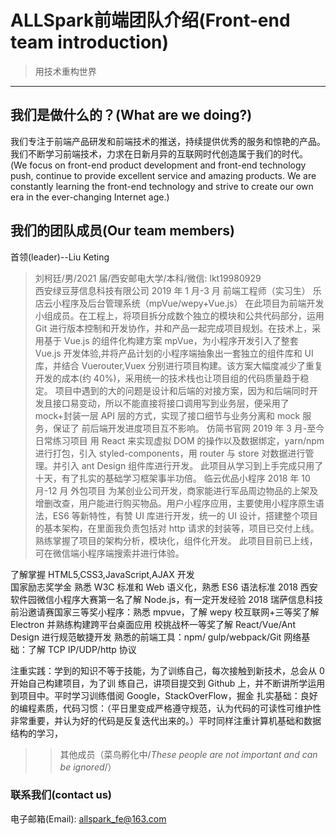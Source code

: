 # ALLSpark前端团队介绍(Front-end team introduction)
>用技术重构世界
---
## 我们是做什么的？(What are we doing?)
我们专注于前端产品研发和前端技术的推送，持续提供优秀的服务和惊艳的产品。我们不断学习前端技术，力求在日新月异的互联网时代创造属于我们的时代。
(We focus on front-end product development and front-end technology push, continue to provide excellent service and amazing products. We are constantly learning the front-end technology and strive to create our own era in the ever-changing Internet age.)
## 我们的团队成员(Our team members)
首领(leader)--Liu Keting
>刘柯廷/男/2021 届/西安邮电大学/本科/微信: lkt19980929             
西安绿豆芽信息科技有限公司       2019 年 1 月-3 月          前端工程师（实习生） 
乐店云小程序及后台管理系统（mpVue/wepy+Vue.js） 
在此项目为前端开发小组成员。在工程上，将项目拆分成数个独立的模块和公共代码部分，运用 Git 进行版本控制和开发协作，并和产品一起完成项目规划。在技术上，采用基于 Vue.js 的组件化构建方案 mpVue，为小程序开发引入了整套 Vue.js 开发体验,并将产品计划的小程序端抽象出一套独立的组件库和 UI 库，并结合 Vuerouter,Vuex 分别进行项目构建。该方案大幅度减少了重复开发的成本(约 40%)，采用统一的技术栈也让项目组的代码质量趋于稳定。 
项目中遇到的大的问题是设计和后端的对接方案，因为和后端同时开发且接口易变动，所以不能直接将接口调用写到业务层，便采用了 mock+封装一层 API 层的方式，实现了接口细节与业务分离和 mock 服务，保证了 前后端开发进度项目互不影响。 
仿简书官网                 2019 年 3 月-至今           日常练习项目 
用 React 来实现虚拟 DOM 的操作以及数据绑定，yarn/npm 进行打包，引入 styled-components，用 router 与 store 对数据进行管理。并引入 ant Design 组件库进行开发。 
此项目从学习到上手完成只用了十天，有了扎实的基础学习框架事半功倍。 
临云优品小程序             2018 年 10 月-12 月           外包项目 
为某创业公司开发，商家能进行军品周边物品的上架及增删改查，用户能进行购买物品。用户小程序应用，主要使用小程序原生语法，ES6 等新特性，有赞 UI 库进行开发，统一的 UI 设计，搭建整个项目的基本架构，在里面我负责包括对 http 请求的封装等，项目已交付上线。熟练掌握了项目的架构分析，模块化，组件化开发。 
此项目目前已上线，可在微信端小程序端搜索并进行体验。 
 
了解掌握 HTML5,CSS3,JavaScript,AJAX 开发   
国家励志奖学金   熟悉 W3C 标准和 Web 语义化，熟悉 ES6 语法标准 
2018 西安软件园微信小程序大赛第一名了解 Node.js，有一定开发经验 
2018 瑞萨信息科技前沿邀请赛国家三等奖小程序：熟悉 mpvue，了解 wepy 
校互联网+三等奖了解 Electron 并熟练构建跨平台桌面应用 
校挑战杯一等奖了解 React/Vue/Ant Design 进行规范敏捷开发 
 熟悉的前端工具：npm/ gulp/webpack/Git 网络基础：了解 TCP IP/UDP/http 协议 
 
注重实践：学到的知识不等于技能，为了训练自己，每次接触到新技术，总会从 0 开始自己构建项目，为了训
练自己，讲项目提交到 Github 上，并不断讲所学运用到项目中。平时学习训练借阅 Google，StackOverFlow，掘金 
扎实基础：良好的编程素质，代码习惯：（平日里变成严格遵守规范，认为代码的可读性可维护性非常重要，并认为好的代码是反复迭代出来的。）平时同样注重计算机基础和数据结构的学习， 
>>其他成员（菜鸟孵化中/*These people are not important and can be ignored*/）
### 联系我们(contact us)
电子邮箱(Email): allspark_fe@163.com
